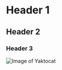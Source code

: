# Header 1

## Header 2

### Header 3

![Image of Yaktocat](https://octodex.github.com/images/yaktocat.png)
